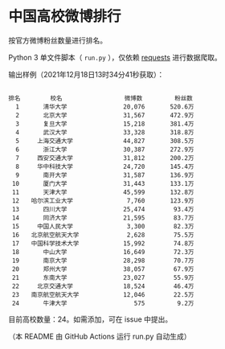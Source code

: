 
# 中国高校微博排行

按官方微博粉丝数量进行排名。

Python 3 单文件脚本（ `run.py` ），仅依赖 [requests](https://github.com/psf/requests) 进行数据爬取。

输出样例（2021年12月18日13时34分41秒获取）：

```

排名　　　　　校名　　　　　         微博数         粉丝数
  1　　　　清华大学　　　　         20,076       520.6万
  2　　　　北京大学　　　　         31,567       472.9万
  3　　　　复旦大学　　　　         15,218       381.4万
  4　　　　武汉大学　　　　         33,328       318.8万
  5　　　上海交通大学　　　         44,827       308.5万
  6　　　　浙江大学　　　　         30,387       272.9万
  7　　　西安交通大学　　　         31,812       200.2万
  8　　　华中科技大学　　　         24,720       145.4万
  9　　　　南开大学　　　　         31,587       136.9万
 10　　　　厦门大学　　　　         31,443       133.1万
 11　　　　天津大学　　　　         45,599       132.8万
 12　　哈尔滨工业大学　　　          7,760       123.9万
 13　　　　四川大学　　　　         25,474        93.4万
 14　　　　同济大学　　　　         21,595        83.7万
 15　　　中国人民大学　　　          3,300        82.3万
 16　　北京航空航天大学　　          2,628        75.5万
 17　　中国科学技术大学　　         15,992        74.8万
 18　　　　中山大学　　　　         16,649        72.3万
 19　　　　南京大学　　　　         28,298        70.7万
 20　　　　郑州大学　　　　         38,057        67.9万
 21　　　　东南大学　　　　         23,027        55.9万
 22　　　北京交通大学　　　         18,524        46.4万
 23　　南京航空航天大学　　         12,046        22.5万
 24　　　　牛津大学　　　　            575         9.2万

```

目前高校数量：24。如需添加，可在 issue 中提出。

（本 README 由 GitHub Actions 运行 run.py 自动生成）
